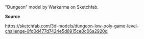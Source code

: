 "Dungeon" model by Warkarma on Sketchfab.

**Source**

https://sketchfab.com/3d-models/dungeon-low-poly-game-level-challenge-0fd0d477d7424e5d8915ce0c06a2920d
